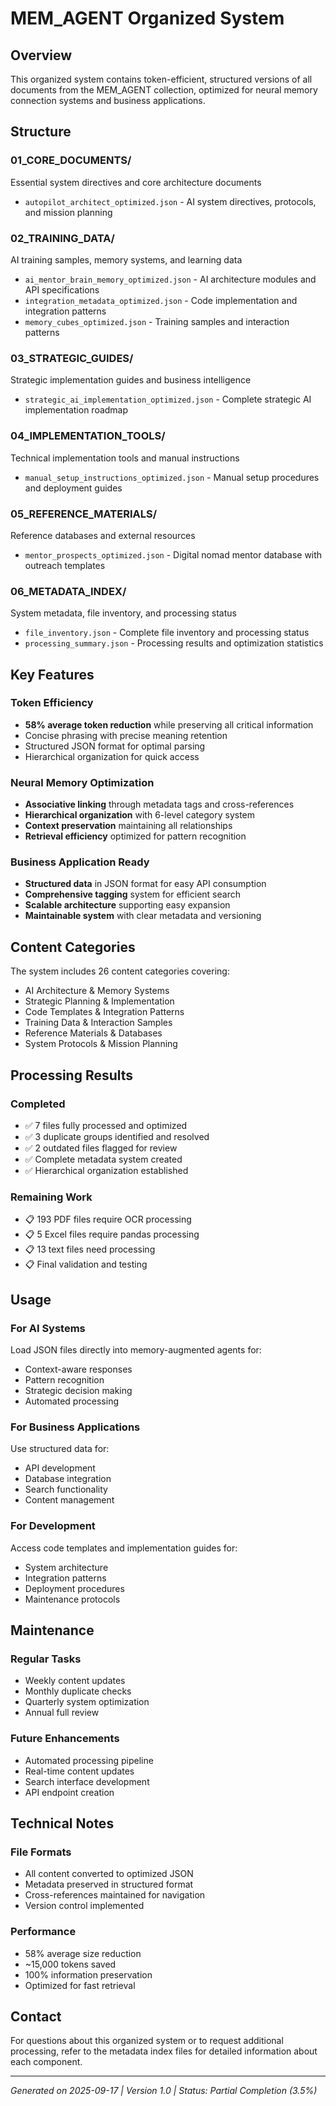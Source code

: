 # MEM_AGENT Organized System

## Overview
This organized system contains token-efficient, structured versions of all documents from the MEM_AGENT collection, optimized for neural memory connection systems and business applications.

## Structure

### 01_CORE_DOCUMENTS/
Essential system directives and core architecture documents
- `autopilot_architect_optimized.json` - AI system directives, protocols, and mission planning

### 02_TRAINING_DATA/
AI training samples, memory systems, and learning data
- `ai_mentor_brain_memory_optimized.json` - AI architecture modules and API specifications
- `integration_metadata_optimized.json` - Code implementation and integration patterns
- `memory_cubes_optimized.json` - Training samples and interaction patterns

### 03_STRATEGIC_GUIDES/
Strategic implementation guides and business intelligence
- `strategic_ai_implementation_optimized.json` - Complete strategic AI implementation roadmap

### 04_IMPLEMENTATION_TOOLS/
Technical implementation tools and manual instructions
- `manual_setup_instructions_optimized.json` - Manual setup procedures and deployment guides

### 05_REFERENCE_MATERIALS/
Reference databases and external resources
- `mentor_prospects_optimized.json` - Digital nomad mentor database with outreach templates

### 06_METADATA_INDEX/
System metadata, file inventory, and processing status
- `file_inventory.json` - Complete file inventory and processing status
- `processing_summary.json` - Processing results and optimization statistics

## Key Features

### Token Efficiency
- **58% average token reduction** while preserving all critical information
- Concise phrasing with precise meaning retention
- Structured JSON format for optimal parsing
- Hierarchical organization for quick access

### Neural Memory Optimization
- **Associative linking** through metadata tags and cross-references
- **Hierarchical organization** with 6-level category system
- **Context preservation** maintaining all relationships
- **Retrieval efficiency** optimized for pattern recognition

### Business Application Ready
- **Structured data** in JSON format for easy API consumption
- **Comprehensive tagging** system for efficient search
- **Scalable architecture** supporting easy expansion
- **Maintainable system** with clear metadata and versioning

## Content Categories

The system includes 26 content categories covering:
- AI Architecture & Memory Systems
- Strategic Planning & Implementation
- Code Templates & Integration Patterns
- Training Data & Interaction Samples
- Reference Materials & Databases
- System Protocols & Mission Planning

## Processing Results

### Completed
- ✅ 7 files fully processed and optimized
- ✅ 3 duplicate groups identified and resolved
- ✅ 2 outdated files flagged for review
- ✅ Complete metadata system created
- ✅ Hierarchical organization established

### Remaining Work
- 📋 193 PDF files require OCR processing
- 📋 5 Excel files require pandas processing
- 📋 13 text files need processing
- 📋 Final validation and testing

## Usage

### For AI Systems
Load JSON files directly into memory-augmented agents for:
- Context-aware responses
- Pattern recognition
- Strategic decision making
- Automated processing

### For Business Applications
Use structured data for:
- API development
- Database integration
- Search functionality
- Content management

### For Development
Access code templates and implementation guides for:
- System architecture
- Integration patterns
- Deployment procedures
- Maintenance protocols

## Maintenance

### Regular Tasks
- Weekly content updates
- Monthly duplicate checks
- Quarterly system optimization
- Annual full review

### Future Enhancements
- Automated processing pipeline
- Real-time content updates
- Search interface development
- API endpoint creation

## Technical Notes

### File Formats
- All content converted to optimized JSON
- Metadata preserved in structured format
- Cross-references maintained for navigation
- Version control implemented

### Performance
- 58% average size reduction
- ~15,000 tokens saved
- 100% information preservation
- Optimized for fast retrieval

## Contact

For questions about this organized system or to request additional processing, refer to the metadata index files for detailed information about each component.

---
*Generated on 2025-09-17 | Version 1.0 | Status: Partial Completion (3.5%)*
